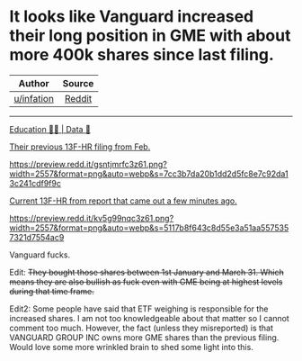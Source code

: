 It looks like Vanguard increased their long position in GME with about more 400k shares since last filing.
==========================================================================================================

| Author       | Source       | 
| :-------------: |:-------------:|
|  [u/infation](https://www.reddit.com/user/infation/) | [Reddit](https://www.reddit.com/r/Superstonk/comments/nc95v3/it_looks_like_vanguard_increased_their_long/) | 

---


[Education 👨‍🏫 | Data 🔢](https://www.reddit.com/r/Superstonk/search?q=flair_name%3A%22Education%20%F0%9F%91%A8%E2%80%8D%F0%9F%8F%AB%20%7C%20Data%20%F0%9F%94%A2%22&restrict_sr=1)

[Their previous 13F-HR filing from Feb.](https://www.sec.gov/Archives/edgar/data/102909/000110465921021334/xslForm13F_X01/infotable.xml)

<https://preview.redd.it/gsntjmrfc3z61.png?width=2557&format=png&auto=webp&s=7cc3b7da20b1dd2d5fc8e7c92da13c241cdf9f9c>

[Current 13F-HR from report that came out a few minutes ago.](https://www.sec.gov/Archives/edgar/data/102909/000110465921066511/xslForm13F_X01/infotable.xml)

<https://preview.redd.it/kv5g99nqc3z61.png?width=2557&format=png&auto=webp&s=5117b8f643c8d55e3a51aa5575357321d7554ac9>

Vanguard fucks.

Edit: ~~They bought those shares between 1st January and March 31. Which means they are also bullish as fuck even with GME being at highest levels during that time frame.~~

Edit2: Some people have said that ETF weighing is responsible for the increased shares. I am not too knowledgeable about that matter so I cannot comment too much. However, the fact (unless they misreported) is that VANGUARD GROUP INC owns more GME shares than the previous filing. Would love some more wrinkled brain to shed some light into this.
